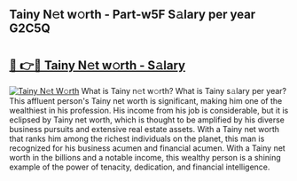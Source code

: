## Tainy N𝚎t w𝚘rth - Part-w5F S𝚊lary per year G2C5Q

# <h2><a href="http://gc2rwk.nevu.top/?p=Tainy">🔗 👉🔴 Tainy N𝚎t w𝚘rth - S𝚊lary</a></h2>

[![Tainy N𝚎t W𝚘rth](https://i.imgur.com/Oavwk0R.jpeg)](http://gc2rwk.nevu.top/?p=Tainy)
What is Tainy n𝚎t w𝚘rth? What is Tainy s𝚊lary per year?
This affluent person's Tainy net worth is significant, making him one of the wealthiest in his profession. His income from his job is considerable, but it is eclipsed by Tainy net worth, which is thought to be amplified by his diverse business pursuits and extensive real estate assets. With a Tainy net worth that ranks him among the richest individuals on the planet, this man is recognized for his business acumen and financial acumen. With a Tainy net worth in the billions and a notable income, this wealthy person is a shining example of the power of tenacity, dedication, and financial intelligence.
